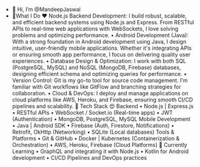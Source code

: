 - 👋 Hi, I’m @MandeepJaswal
- 👀What I Do
❤️ Node.js Backend Development: I build robust, scalable, and efficient backend systems using Node.js and Express. From RESTful APIs to real-time web applications with WebSockets, I love solving problems and optimizing performance.
• Android Development (Java): With a strong foundation in Android development using Java, I design intuitive, user-friendly mobile applications. Whether it's integrating APIs or ensuring smooth app performance, I focus on delivering quality user experiences.
• Database Design & Optimization: I work with both SQL (PostgreSQL, MySQL) and NoSQL (MongoDB, Firebase) databases, designing efficient schema and optimizing queries for performance.
• Version Control: Git is my go-to tool for source code management. I'm familiar with Git workflows like GitFlow and branching strategies for collaboration.
• Cloud & DevOps: I deploy and manage applications on cloud platforms like AWS, Heroku, and Firebase, ensuring smooth CI/CD pipelines and scalability.
🔧 Tech Stack
😍 Backend
• Node.js | Express.js
• RESTful APIs
• WebSocket / Socket.io (Real-time apps)
• JWT (Authentication)
• MongoDB, PostgreSQL, MySQL
Mobile Development
• Java | Android SDK
• Firebase (Auth, Firestore, Notifications)
• Retrofit, OkHttp (Networking)
• SQLite (Local databases)
Tools & Platforms
• Git & GitHub
• Docker | Kubernetes (Containerization & Orchestration)
• AWS, Heroku, Firebase (Cloud Platforms)
🌱 Currently Learning
• GraphQL and integrating it with Node.js
• Kotlin for Android development
• CI/CD Pipelines and DevOps practices
<!---
MandeepJas/MandeepJas is a ✨ special ✨ repository because its `README.md` (this file) appears on your GitHub profile.
You can click the Preview link to take a look at your changes.
--->
